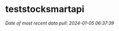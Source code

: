 
<!-- README.md is generated from README.Rmd. Please edit that file -->

# teststocksmartapi

*Date of most recent data pull: 2024-01-05 06:37:39*
